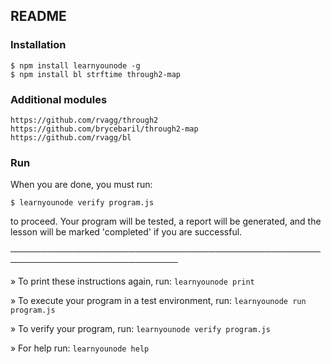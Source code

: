 ## README

### Installation

    $ npm install learnyounode -g
    $ npm install bl strftime through2-map

### Additional modules

    https://github.com/rvagg/through2
    https://github.com/brycebaril/through2-map
    https://github.com/rvagg/bl

### Run

When you are done, you must run:

    $ learnyounode verify program.js

to proceed. Your program will be tested, a report will be generated, and
the lesson will be marked 'completed' if you are successful.

─────────────────────────────────────────────────────────────────────────────

  » To print these instructions again, run: `learnyounode print`

  » To execute your program in a test environment, run: `learnyounode run
   program.js`

  » To verify your program, run: `learnyounode verify program.js`

  » For help run: `learnyounode help`